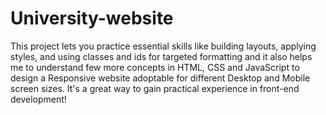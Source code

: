 # University-website
This project lets you practice essential skills like building layouts, applying styles, and using classes and ids for targeted formatting and it also helps me to understand few more concepts in HTML, CSS and JavaScript to design a Responsive website adoptable for different Desktop and Mobile screen sizes. It's a great way to gain practical experience in front-end development!
